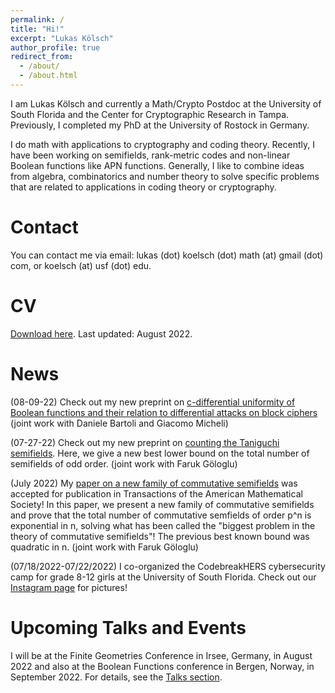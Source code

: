 ```yaml
---
permalink: /
title: "Hi!"
excerpt: "Lukas Kölsch"
author_profile: true
redirect_from: 
  - /about/
  - /about.html
---
```


I am Lukas Kölsch and currently a Math/Crypto Postdoc at the University of South Florida and the Center for Cryptographic Research in Tampa. Previously, I completed my PhD at the University of Rostock in Germany.

I do math with applications to cryptography and coding theory. Recently, I have been working on semifields, rank-metric codes and non-linear Boolean functions like APN functions. Generally, I like to combine ideas from algebra, combinatorics and number theory to solve specific problems that are related to applications in coding theory or cryptography.

Contact
===
You can contact me via email: lukas (dot) koelsch (dot) math (at) gmail (dot) com, or koelsch (at) usf (dot) edu.

CV
====
[Download here](https://lkoelsch.github.io/files/cv.pdf). Last updated: August 2022.

News
======
(08-09-22) Check out my new preprint on [c-differential uniformity of Boolean functions and their relation to differential attacks on block ciphers](https://arxiv.org/abs/2208.03884) (joint work with Daniele Bartoli and Giacomo Micheli)

(07-27-22) Check out my new preprint on [counting the Taniguchi semifields](https://arxiv.org/abs/2207.13497). Here, we give a new best lower bound on the total number of semifields of odd order. (joint work with Faruk Göloglu)

(July 2022) My [paper on a new family of commutative semifields](https://arxiv.org/abs/2109.04923) was accepted for publication in Transactions of the American Mathematical Society! In this paper, we present a new family of commutative semifields and prove that the total number of commutative semfields of order p^n is exponential in n, solving what has been called the "biggest problem in the theory of commutative semifields"! The previous best known bound was quadratic in n. (joint work with Faruk Göloglu)

(07/18/2022-07/22/2022) I co-organized the CodebreakHERS cybersecurity camp for grade 8-12 girls at the University of South Florida. Check out our [Instagram page](https://www.instagram.com/codebreakhers/) for pictures!


Upcoming Talks and Events
=====
I will be at the Finite Geometries Conference in Irsee, Germany, in August 2022 and also at the Boolean Functions conference in Bergen, Norway, in September 2022. For details, see the [Talks section](https://lkoelsch.github.io/talk/).
